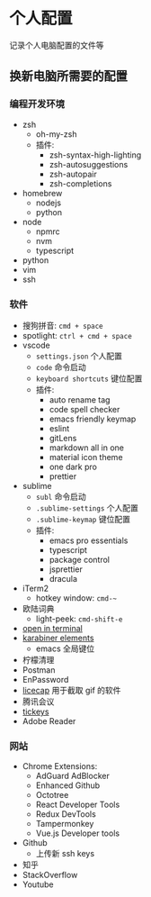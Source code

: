 # 个人配置

记录个人电脑配置的文件等

## 换新电脑所需要的配置

### 编程开发环境

- zsh
  - oh-my-zsh
  - 插件:
    - zsh-syntax-high-lighting
    - zsh-autosuggestions
    - zsh-autopair
    - zsh-completions
- homebrew
  - nodejs
  - python
- node
  - npmrc
  - nvm
  - typescript
- python
- vim
- ssh

### 软件

- 搜狗拼音: `cmd + space`
- spotlight: `ctrl + cmd + space`
- vscode
  - `settings.json` 个人配置
  - `code` 命令启动
  - `keyboard shortcuts` 键位配置
  - 插件:
    - auto rename tag
    - code spell checker
    - emacs friendly keymap
    - eslint
    - gitLens
    - markdown all in one
    - material icon theme
    - one dark pro
    - prettier
- sublime
  - `subl` 命令启动
  - `.sublime-settings` 个人配置
  - `.sublime-keymap` 键位配置
  - 插件:
    - emacs pro essentials
    - typescript
    - package control
    - jsprettier
    - dracula
- iTerm2
  - hotkey window: `cmd-~`
- 欧陆词典
  - light-peek: `cmd-shift-e`
- [open in terminal](https://github.com/Ji4n1ng/OpenInTerminal)
- [karabiner elements](https://karabiner-elements.pqrs.org/)
  - emacs 全局键位
- 柠檬清理
- Postman
- EnPassword
- [licecap](https://www.cockos.com/licecap/) 用于截取 gif 的软件
- 腾讯会议
- [tickeys](https://www.yingdev.com/projects/tickeys)
- Adobe Reader

### 网站

- Chrome Extensions:
  - AdGuard AdBlocker
  - Enhanced Github
  - Octotree
  - React Developer Tools
  - Redux DevTools
  - Tampermonkey
  - Vue.js Developer tools
- Github
  - 上传新 ssh keys
- 知乎
- StackOverflow
- Youtube
